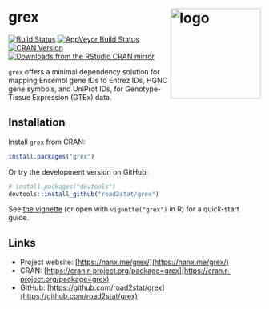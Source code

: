 # grex  <a href="https://nanx.me/grex"><img src="https://nanx.me/images/project-grex.png" align="right" alt="logo" height="180" width="180" /></a>

[![Build Status](https://travis-ci.org/road2stat/grex.svg?branch=master)](https://travis-ci.org/road2stat/grex)
[![AppVeyor Build Status](https://ci.appveyor.com/api/projects/status/github/road2stat/grex?branch=master&svg=true)](https://ci.appveyor.com/project/road2stat/grex)
[![CRAN Version](https://www.r-pkg.org/badges/version/grex)](https://cran.r-project.org/package=grex)
[![Downloads from the RStudio CRAN mirror](https://cranlogs.r-pkg.org/badges/grex)](https://cranlogs.r-pkg.org/badges/grex)

`grex` offers a minimal dependency solution for mapping Ensembl gene IDs to Entrez IDs, HGNC gene symbols, and UniProt IDs, for Genotype-Tissue Expression (GTEx) data.

## Installation

Install `grex` from CRAN:

```r
install.packages("grex")
```

Or try the development version on GitHub:

```r
# install.packages("devtools")
devtools::install_github("road2stat/grex")
```

See [the vignette](https://nanx.me/grex/doc/) (or open with `vignette("grex")` in R) for a quick-start guide.

## Links

* Project website: [https://nanx.me/grex/](https://nanx.me/grex/)
* CRAN: [https://cran.r-project.org/package=grex](https://cran.r-project.org/package=grex)
* GitHub: [https://github.com/road2stat/grex](https://github.com/road2stat/grex)
